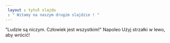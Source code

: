 ```yaml
---
 layout : tytuł slajdu
 : " Witamy na naszym drugim slajdzie ! "
---
```

"Ludzie są niczym. Człowiek jest wszystkim!" Napoleo
Użyj strzałki w lewo, aby wrócić!
